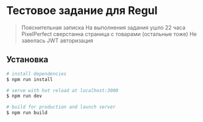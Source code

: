 # Тестовое задание для Regul

> Пояснительная записка
> На выполнения задания ушло 22 часа
> PixelPerfect сверстанна страница с товарами (остальные тоже)
> Не завелась JWT авторизация

## Установка

```bash
# install dependencies
$ npm run install

# serve with hot reload at localhost:3000
$ npm run dev

# build for production and launch server
$ npm run build



```

